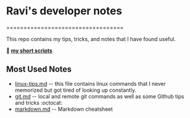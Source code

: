 # Ravi's developer notes
==================================

This repo contains my tips, tricks, and notes that I have found useful.

__:dash: [my short scripts](https://gist.github.com/RaviTejaKomma)__


## Most Used Notes
+ [linux-tips.md](linux-tips.md) -- this file contains linux commands that I never memorized but got tired of looking up constantly.
+ [git.md](git.md) -- local and remote git commands as well as some Github tips and tricks :octocat:
+ [markdown.md](markdown.md) -- Markdown cheatsheet